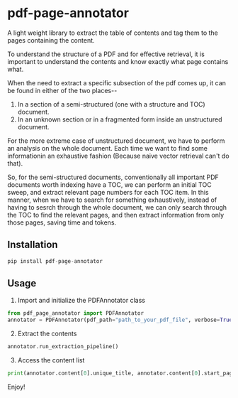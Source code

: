 # pdf-page-annotator
A light weight library to extract the table of contents and tag them to the pages containing the content.

To understand the structure of a PDF and for effective retrieval, it is important to understand the contents and know exactly 
what page contains what.

When the need to extract a specific subsection of the pdf comes up, it can be found in either of the two places--
1. In a section of a semi-structured (one with a structure and TOC) document.
2. In an unknown section or in a fragmented form inside an unstructured document.

For the more extreme case of unstructured document, we have to perform an analysis on the whole document. Each time we want to find some informationin an exhaustive fashion (Because naive vector retrieval can't do that).

So, for the semi-structured documents, conventionally all important PDF documents worth indexing have a TOC, we can perform an initial
TOC sweep, and extract relevant page numbers for each TOC item. In this manner, when we have to search for something exhaustively, 
instead of having to sesrch through the whole document, we can only search through the TOC to find the relevant pages, and then 
extract information from only those pages, saving time and tokens.

## Installation

```python
pip install pdf-page-annotator
```

## Usage

1. Import and initialize the PDFAnnotator class

```python
from pdf_page_annotator import PDFAnnotator
annotator = PDFAnnotator(pdf_path="path_to_your_pdf_file", verbose=True) # `verbose=True` logs progress on the console, default is `False`
```

2. Extract the contents

```python
annotator.run_extraction_pipeline()
```

3. Access the content list

```python
print(annotator.content[0].unique_title, annotator.content[0].start_page, annotator.content[0].end_page)
```

Enjoy!